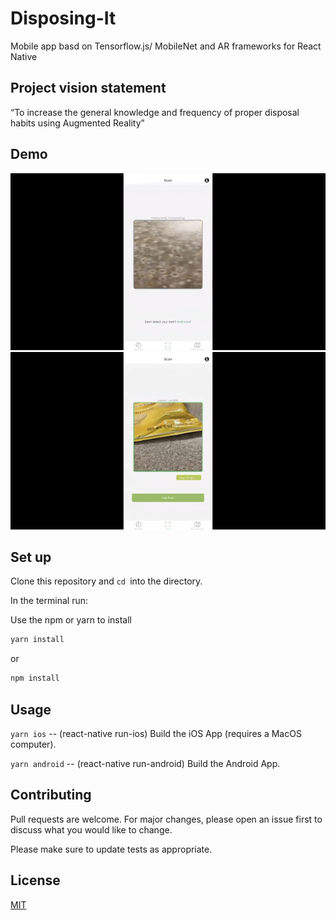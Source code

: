 # Disposing-It
Mobile app basd on Tensorflow.js/ MobileNet and AR frameworks for React Native

## Project vision statement
“To increase the general knowledge and frequency of proper disposal habits using Augmented Reality”

## Demo

![](https://github.com/longjl1/Disposing-It/blob/main/demo.gif)
![](https://github.com/longjl1/Disposing-It/blob/main/demo_2.gif)

## Set up

Clone this repository and ```cd ```into the directory.

In the terminal run:

Use the npm or yarn to install

```bash
yarn install
```

or

```bash
npm install
```

## Usage

```yarn ios``` -- (react-native run-ios) Build the iOS App (requires a MacOS computer).

```yarn android``` -- (react-native run-android) Build the Android App.
<!-- yarn web -- (expo start:web) Run the website in your browser. -->

## Contributing
Pull requests are welcome. For major changes, please open an issue first to discuss what you would like to change.

Please make sure to update tests as appropriate.

## License
[MIT](https://choosealicense.com/licenses/mit/)
